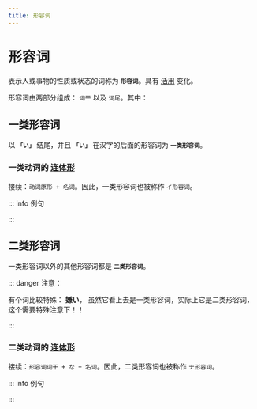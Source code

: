 ```yaml
---
title: 形容词
---
```


# 形容词

表示人或事物的性质或状态的词称为 **`形容词`**。具有 [活用](./term/flexibleUse.md) 变化。

形容词由两部分组成： `词干` 以及 `词尾`。其中：

<grammer-content sentence="**一类形容词** 的词尾为 **「い」**： **[面白/おもし](词干) + い(词尾)**。" />
<grammer-content sentence="**二类形容词** 的词尾为 **「だ」**， 但是**一般会省略**，只有当**以二类形容词结句（即二类形容词放在句尾）时**，需要加上 「だ」。如果使用的是敬体形式，则不需要加 「だ」，而是以 **「です」** 结句。： **[綺麗/きれい](词干) + (だ)(词尾, 省略)**。" />

## 一类形容词

以 **`「い」`** 结尾，并且 **`「い」`** 在汉字的后面的形容词为 **`一类形容词`**。

<grammer-content sentence="例如： **[面白/おもし]い、[大/おお]きい、[辛/から]い、[暑/あつ]い** 等等；" />

### 一类动词的 [连体形](./term/ltForm.md)

接续：`动词原形 + 名词`。因此，一类形容词也被称作 `イ形容词`。

::: info 例句

<grammer-content sentence="[図書館/としょかん]はあの**[白/しろ]い[建物/たてもの]**です。" trans="那栋建筑是图书馆。" />

:::

## 二类形容词

一类形容词以外的其他形容词都是 **`二类形容词`**。

<grammer-content sentence="例如：**[綺麗/きれい]、[立派/りっぱ]** 等等。" />

::: danger 注意：

有个词比较特殊： **嫌い**， 虽然它看上去是一类形容词，实际上它是二类形容词，这个需要特殊注意下！！

:::

### 二类动词的 [连体形](./term/ltForm.md)

接续：`形容词词干 + な + 名词`。因此，二类形容词也被称作 `ナ形容词`。

::: info 例句

<grammer-content sentence="**[立派/りっぱ]な[図書館/としょかん]**ですね。" trans="真是个气派的图书馆啊。" />

:::
